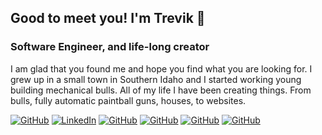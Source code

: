 ## Good to meet you! I'm Trevik 👋  
### Software Engineer, and life-long creator    
  
I am glad that you found me and hope you find what you are looking for. I grew up in a small town in Southern Idaho and I started working young building mechanical bulls. All of my life I have been creating things. From bulls, fully automatic paintball guns, houses, to websites.   

[![GitHub](https://img.shields.io/badge/GitHub-Launchpaddy-black)](https://github.com/launchpaddy)
[![LinkedIn](https://img.shields.io/badge/Linkedin-Trevik_Peterson-blue)](https://www.linkedin.com/in/trevik-peterson/)
[![GitHub](https://img.shields.io/badge/FreeCodeCamp-Launchpaddy-red)](https://www.freecodecamp.org/trevik-peterson)
[![GitHub](https://img.shields.io/badge/repl.it-Launchpaddy-white)](https://repl.it/@Launchpaddy)
[![GitHub](https://img.shields.io/badge/Website-PetersonPups-orange)](http://petersonpups.herokuapp.com/)
[![GitHub](https://img.shields.io/badge/Handshake-Trevik_peterson-purple)](https://app.joinhandshake.com/users/12597339)  

<!-- [![Top Langs](https://github-readme-stats.vercel.app/api/?username=trevik-peterson&theme=radical)](https://github.com/trevik-peterson/github-readme-stats) -->
<!-- [![Trevik's github stats](https://github-readme-stats.vercel.app/api?username=trevik-peterson&show_icons=true&icon_color=805AD5&text_color=718096&bg_color=ffffff00&hide_title=true&include_all_commits=true&count_private=true&hide_border=true)](https://github.com/trevik-peterson) -->


<!--
**Launchpaddy/Launchpaddy** is a ✨ _special_ ✨ repository because its `README.md` (this file) appears on your GitHub profile.

Here are some ideas to get you started:

- 🔭 I’m currently working on ...
- 🌱 I’m currently learning ...
- 👯 I’m looking to collaborate on ...
- 🤔 I’m looking for help with ...
- 💬 Ask me about ...
- 📫 How to reach me: ...
- 😄 Pronouns: ...
- ⚡ Fun fact: ...
-->
